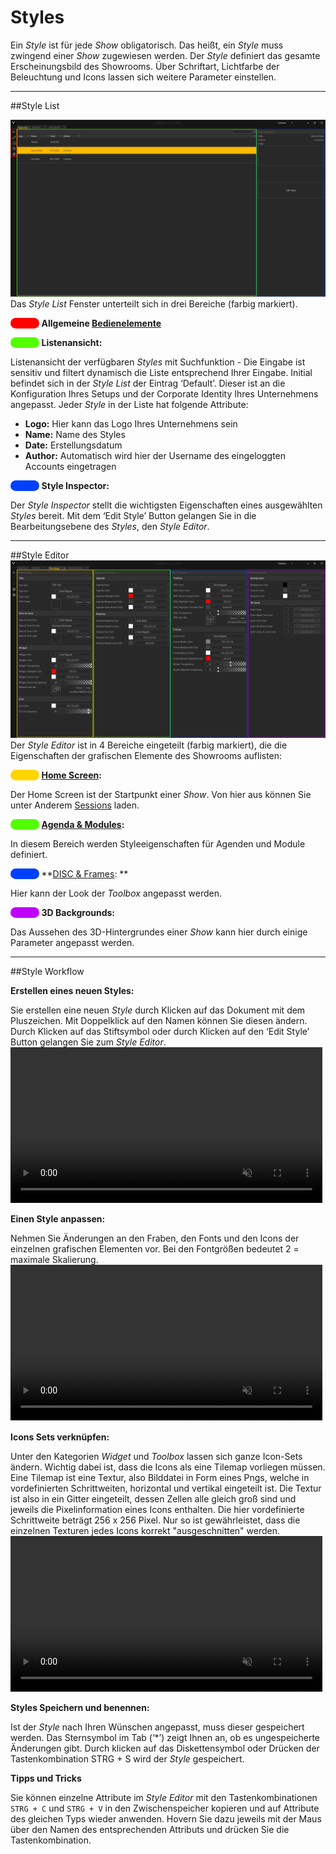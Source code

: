 # Styles 

Ein *Style* ist für jede *Show* obligatorisch. Das heißt, ein *Style* muss zwingend einer *Show* zugewiesen werden. Der *Style* definiert das gesamte Erscheinungsbild des Showrooms. Über Schriftart, Lichtfarbe der Beleuchtung und Icons lassen sich weitere Parameter einstellen.  
***

##Style List  

![Placeholder](img/Manager/StyleList-Highlighted.png) 
Das *Style List* Fenster unterteilt sich in drei Bereiche (farbig markiert).

<span style="color: #FF0000; background: #FF0000; border-radius: 100px">&#9711</span> **Allgemeine [Bedienelemente](005_bedienelemente.md)**

<span style="color: #53FF00; background: #53FF00; border-radius: 100px">&#9711</span> **Listenansicht:** 

Listenansicht der verfügbaren *Styles* mit Suchfunktion - Die Eingabe ist sensitiv und filtert dynamisch die Liste entsprechend Ihrer Eingabe. 
Initial befindet sich in der *Style List* der Eintrag ‘Default’. Dieser ist an die Konfiguration Ihres Setups und der Corporate Identity Ihres Unternehmens angepasst. Jeder *Style* in der Liste hat folgende Attribute:
<ul>
<li><b>Logo:</b> Hier kann das Logo Ihres Unternehmens sein</li>
<li><b>Name:</b> Name des Styles</li>
<li><b>Date:</b> Erstellungsdatum</li>
<li><b>Author:</b> Automatisch wird hier der Username des eingeloggten Accounts eingetragen </li>
</ul>

<span style="color: #0040FF; background: #0040FF; border-radius: 100px">&#9711</span> **Style Inspector:** 

Der *Style Inspector* stellt die wichtigsten Eigenschaften eines ausgewählten *Styles* bereit. Mit dem ‘Edit Style’ Button gelangen Sie in die Bearbeitungsebene des *Styles*, den *Style Editor*.
<!---
Die *Style List* ist in mehrere Spalten unterteilt. Jede Spalte repräsentiert dabei eine allgemeine Eigenschaft des *Styles*. *Styles* können durch Klicken auf die jeweilige Eigenschaft in der Kopfzeile der Liste sortiert werden. 

 

1.    **Logo** - Logo eines *Styles*.

 

2.    **Name** - Name des *Styles*. Durch Doppelklick kann dieser geändert werden. 

 

3.    **Date** - Beim Erstellen eines *Styles* wird automatisch das aktuelle Datum vergeben. Das hilft die *Styles* nach Datum zu sortieren und wiederzufinden. 

 

4.    **Author** - Automatisch wird hier der Username des eingeloggten Accounts eingetragen.
-->
 


***
##Style Editor
![StyleEditor](img/Manager/StyleEditor-Highlighted.png)
Der *Style Editor* ist in 4 Bereiche eingeteilt (farbig markiert), die die Eigenschaften der grafischen Elemente des Showrooms auflisten:

<span style="color: #FFD500; background: #FFD500; border-radius: 100px">&#9711</span> **[Home Screen](055_homescreen.md):** 

Der Home Screen ist der Startpunkt einer *Show*. Von hier aus können Sie unter Anderem [Sessions](006_sessions.md) laden.

<span style="color: #53FF00; background: #53FF00; border-radius: 100px">&#9711</span> **[Agenda & Modules](056_agenda.md):**

In diesem Bereich werden Styleeigenschaften für Agenden und Module definiert. 

<span style="color: #0040FF; background: #0040FF; border-radius: 100px">&#9711</span> **[DISC & Frames](057_disc.md): **

Hier kann der Look der *Toolbox* angepasst werden. 

<span style="color: #BF00FF; background: #BF00FF; border-radius: 100px">&#9711</span> **3D Backgrounds:** 

Das Aussehen des 3D-Hintergrundes einer *Show* kann hier durch einige Parameter angepasst werden.

***
##Style Workflow

**Erstellen eines neuen Styles:**  

Sie erstellen eine neuen *Style* durch Klicken auf das Dokument mit dem Pluszeichen. Mit Doppelklick auf den Namen können Sie diesen ändern. Durch Klicken auf das Stiftsymbol oder durch Klicken auf den ‘Edit Style’ Button gelangen Sie zum *Style Editor*.
<video width="99%" height="" autoplay loop muted markdown="1">
    <source src="img/Manager/Gifs/CreateStyle.webm" type="video/webm" markdown="1">
</video>

**Einen Style anpassen:** 

Nehmen Sie Änderungen an den Fraben, den Fonts und den Icons der einzelnen grafischen Elementen vor. Bei den Fontgrößen bedeutet 2 = maximale Skalierung.
<video width="99%" height="" autoplay loop muted markdown="1">
    <source src="img/Manager/Gifs/ModifyStyle.webm" type="video/webm" markdown="1">
</video>

**Icons Sets verknüpfen:** 

Unter den Kategorien *Widget* und *Toolbox* lassen sich ganze Icon-Sets ändern.
Wichtig dabei ist, dass die Icons als eine Tilemap vorliegen müssen. Eine Tilemap ist eine Textur, also Bilddatei in Form eines Pngs, welche in vordefinierten Schrittweiten, horizontal und vertikal eingeteilt ist. Die Textur ist also in ein Gitter eingeteilt, dessen Zellen alle gleich groß sind und jeweils die Pixelinformation eines Icons enthalten. Die hier vordefinierte Schrittweite beträgt 256 x 256 Pixel. Nur so ist gewährleistet, dass die einzelnen Texturen jedes Icons korrekt "ausgeschnitten" werden. 
<video width="99%" height="" autoplay loop muted markdown="1">
    <source src="img/Manager/Gifs/ModifyIconSetStyle.webm" type="video/webm" markdown="1">
</video>

**Styles Speichern und benennen:** 

Ist der *Style* nach Ihren Wünschen angepasst, muss dieser gespeichert werden. Das Sternsymbol im Tab (‘*’) zeigt Ihnen an, ob es ungespeicherte Änderungen gibt. Durch klicken auf das Diskettensymbol oder Drücken der Tastenkombination STRG + S wird der *Style* gespeichert.

**Tipps und Tricks**

Sie können einzelne Attribute im *Style Editor* mit den Tastenkombinationen `STRG + C` und `STRG + V` in den Zwischenspeicher kopieren und auf Attribute des gleichen Typs wieder anwenden. Hovern Sie dazu jeweils mit der Maus über den Namen des entsprechenden Attributs und drücken Sie die Tastenkombination.